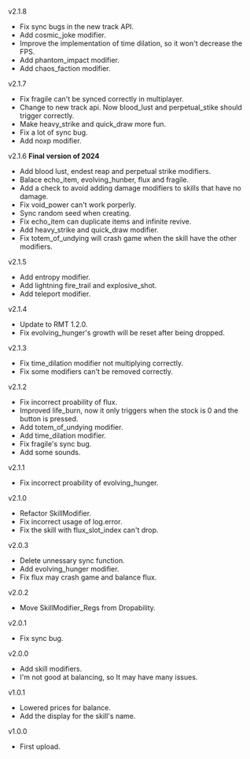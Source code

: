 v2.1.8
* Fix sync bugs in the new track API.
* Add cosmic_joke modifier.
* Improve the implementation of time dilation, so it won't decrease the FPS.
* Add phantom_impact modifier.
* Add chaos_faction modifier.

v2.1.7
* Fix fragile can't be synced correctly in multiplayer.
* Change to new track api. Now blood_lust and perpetual_stike should trigger correctly.
* Make heavy_strike and quick_draw more fun.
* Fix a lot of sync bug.
* Add noxp modifier.

v2.1.6 **Final version of 2024**
* Add blood lust, endest reap and perpetual strike modifiers.
* Balace echo_item, evolving_hunber, flux and fragile.
* Add a check to avoid adding damage modifiers to skills that have no damage.
* Fix void_power can't work porperly.
* Sync random seed when creating.
* Fix echo_item can duplicate items and infinite revive.
* Add heavy_strike and quick_draw modifier.
* Fix totem_of_undying will crash game when the skill have the other modifiers.

v2.1.5
* Add entropy modifier.
* Add lightning fire_trail and explosive_shot.
* Add teleport modifier.

v2.1.4
* Update to RMT 1.2.0.
* Fix evolving_hunger's growth will be reset after being dropped.

v2.1.3
* Fix time_dilation modifier not multiplying correctly.
* Fix some modifiers can't be removed correctly.

v2.1.2
* Fix incorrect proability of flux.
* Improved life_burn, now it only triggers when the stock is 0 and the button is pressed.
* Add totem_of_undying modifier.
* Add time_dilation modifier.
* Fix fragile's sync bug.
* Add some sounds.

v2.1.1
* Fix incorrect proability of evolving_hunger.

v2.1.0
* Refactor SkillModifier.
* Fix incorrect usage of log.error.
* Fix the skill with flux_slot_index can't drop.

v2.0.3
* Delete unnessary sync function.
* Add evolving_hunger modifier.
* Fix flux may crash game and balance flux.

v2.0.2
* Move SkillModifier_Regs from Dropability.

v2.0.1
* Fix sync bug.

v2.0.0
* Add skill modifiers.
* I'm not good at balancing, so It may have many issues.

v1.0.1
* Lowered prices for balance.
* Add the display for the skill's name.

v1.0.0
* First upload.